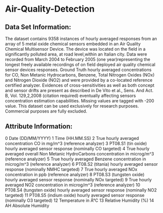 # Air-Quality-Detection
## Data Set Information:
The dataset contains 9358 instances of hourly averaged responses from an array of 5 metal oxide chemical sensors embedded in an Air Quality Chemical Multisensor Device. The device was located on the field in a significantly polluted area, at road level,within an Italian city. Data were recorded from March 2004 to February 2005 (one year)representing the longest freely available recordings of on field deployed air quality chemical sensor devices responses. Ground Truth hourly averaged concentrations for CO, Non Metanic Hydrocarbons, Benzene, Total Nitrogen Oxides (NOx) and Nitrogen Dioxide (NO2) and were provided by a co-located reference certified analyzer. Evidences of cross-sensitivities as well as both concept and sensor drifts are present as described in De Vito et al., Sens. And Act. B, Vol. 129,2,2008 (citation required) eventually affecting sensors concentration estimation capabilities. Missing values are tagged with -200 value.
This dataset can be used exclusively for research purposes. Commercial purposes are fully excluded.

## Attribute Information:
0 Date (DD/MM/YYYY)
1 Time (HH.MM.SS)
2 True hourly averaged concentration CO in mg/m^3 (reference analyzer)
3 PT08.S1 (tin oxide) hourly averaged sensor response (nominally CO targeted)
4 True hourly averaged overall Non Metanic HydroCarbons concentration in microg/m^3 (reference analyzer)
5 True hourly averaged Benzene concentration in microg/m^3 (reference analyzer)
6 PT08.S2 (titania) hourly averaged sensor response (nominally NMHC targeted)
7 True hourly averaged NOx concentration in ppb (reference analyzer)
8 PT08.S3 (tungsten oxide) hourly averaged sensor response (nominally NOx targeted)
9 True hourly averaged NO2 concentration in microg/m^3 (reference analyzer)
10 PT08.S4 (tungsten oxide) hourly averaged sensor response (nominally NO2 targeted)
11 PT08.S5 (indium oxide) hourly averaged sensor response (nominally O3 targeted)
12 Temperature in Â°C
13 Relative Humidity (%)
14 AH Absolute Humidity
